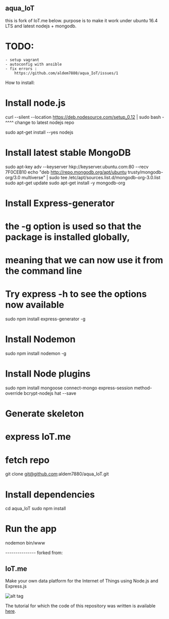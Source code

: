 ## aqua_IoT
this is fork of IoT.me below.
purpose is to make it work under ubuntu 16.4 LTS and latest nodejs + mongodb.

# TODO:
	- setup vagrant
	- autoconfig with ansible
	- fix errors :
        https://github.com/aldem7880/aqua_IoT/issues/1



How to install:

# Install node.js
curl --silent --location https://deb.nodesource.com/setup_0.12 | sudo bash -
^^^^ change to latest nodejs repo

sudo apt-get install --yes nodejs
 
# Install latest stable MongoDB
sudo apt-key adv --keyserver hkp://keyserver.ubuntu.com:80 --recv 7F0CEB10
echo "deb http://repo.mongodb.org/apt/ubuntu trusty/mongodb-org/3.0 multiverse" | sudo tee /etc/apt/sources.list.d/mongodb-org-3.0.list
sudo apt-get update
sudo apt-get install -y mongodb-org
 
# Install Express-generator
# the -g option is used so that the package is installed globally, 
# meaning that we can now use it from the command line
# Try express -h to see the options now available
sudo npm install express-generator -g
 
# Install Nodemon
sudo npm install nodemon -g

# Install Node plugins
sudo npm install mongoose connect-mongo express-session method-override bcrypt-nodejs hat --save


# Generate skeleton
# express IoT.me
 
# fetch repo
git clone git@github.com:aldem7880/aqua_IoT.git

# Install dependencies
cd aqua_IoT
sudo npm install
 
# Run the app
nodemon bin/www




--------------- forked from:
## IoT.me
Make your own data platform for the Internet of Things using Node.js and Express.js

![alt tag](http://digitaljunky.io/wp-content/uploads/2015/09/IoT.me_landing_login.png)

The tutorial for which the code of this repository was written is available [here](http://digitaljunky.io/make-your-own-data-platform-for-the-internet-of-things-using-node-js-and-express-js).

